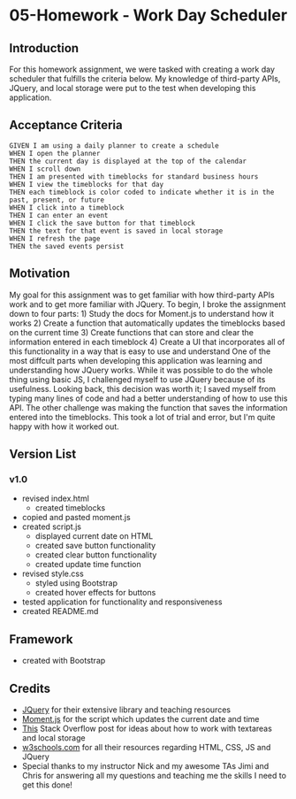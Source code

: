 # 05-Homework - Work Day Scheduler

## Introduction
For this homework assignment, we were tasked with creating a work day scheduler that fulfills the criteria below. My knowledge of third-party APIs, JQuery, and local storage were put to the test when developing this application.

## Acceptance Criteria
```
GIVEN I am using a daily planner to create a schedule
WHEN I open the planner
THEN the current day is displayed at the top of the calendar
WHEN I scroll down
THEN I am presented with timeblocks for standard business hours
WHEN I view the timeblocks for that day
THEN each timeblock is color coded to indicate whether it is in the past, present, or future
WHEN I click into a timeblock
THEN I can enter an event
WHEN I click the save button for that timeblock
THEN the text for that event is saved in local storage
WHEN I refresh the page
THEN the saved events persist
```

## Motivation
My goal for this assignment was to get familiar with how third-party APIs work and to get more familiar with JQuery. To begin, I broke the assignment down to four parts:
    1) Study the docs for Moment.js to understand how it works
    2) Create a function that automatically updates the timeblocks based on the current time
    3) Create functions that can store and clear the information entered in each timeblock
    4) Create a UI that incorporates all of this functionality in a way that is easy to use and understand
One of the most diffcult parts when developing this application was learning and understanding how JQuery works. While it was possible to do the whole thing using basic JS, I challenged myself to use JQuery because of its usefulness. Looking back, this decision was worth it; I saved myself from typing many lines of code and had a better understanding of how to use this API. The other challenge was making the function that saves the information entered into the timeblocks. This took a lot of trial and error, but I'm quite happy with how it worked out.

## Version List
### v1.0
* revised index.html
    * created timeblocks
* copied and pasted moment.js
* created script.js
    * displayed current date on HTML
    * created save button functionality
    * created clear button functionality
    * created update time function
* revised style.css
    * styled using Bootstrap
    * created hover effects for buttons
* tested application for functionality and responsiveness
* created README.md

## Framework
* created with Bootstrap

## Credits
* [JQuery](https://api.jquery.com/) for their extensive library and teaching resources
* [Moment.js](https://momentjs.com/) for the script which updates the current date and time
* [This](https://stackoverflow.com/questions/39155511/html-save-text-in-textarea) Stack Overflow post for ideas about how to work with textareas and local storage
* [w3schools.com](https://www.w3schools.com/) for all their resources regarding HTML, CSS, JS and JQuery
* Special thanks to my instructor Nick and my awesome TAs Jimi and Chris for answering all my questions and teaching me the skills I need to get this done!